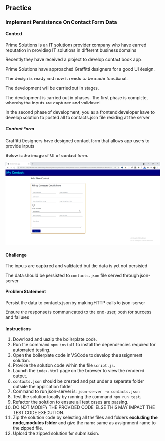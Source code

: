 ## Practice

### Implement Persistence On Contact Form Data​

#### Context

Prime Solutions is an IT solutions provider company who have earned reputation in providing IT solutions in different business domains

Recently they have received a project to develop contact book app.

Prime Solutions have approached Graffitti designers for a good UI design.

The design is ready and now it needs to be made functional.

The development will be carried out in stages.

The development is carried out in phases. The first phase is complete, whereby the inputs are captured and validated ​

In the second phase of development, you as a frontend developer have to develop solution to posted all to contacts.json file residing at the server​

##### Contact Form

Graffitti Designers have designed contact form that allows app users to provide inputs

Below is the image of UI of contact form.

![](images/contact-form.png)

#### Challenge

The inputs are captured and validated but the data is yet not persisted

The data should be persisted to `contacts.json` file served through json-server

#### Problem Statement

Persist the data to contacts.json by making HTTP calls to json-server

Ensure the response is communicated to the end-user, both for success and failures


#### Instructions

1. Download and unzip the boilerplate code.  
2. Run the command `npm install` to install the dependencies required for automated testing.  
3. Open the boilerplate code in VSCode to develop the assignment solution.
4. Provide the solution code within the file `script.js`.
5. Launch the `index.html` page on the browser to view the rendered output.
6. `contacts.json` should be created and put under a separate folder outside the application folder
7. Command to run json-server is:
`json-server -w contacts.json`
8. Test the solution locally by running the command `npm run test`.  
9. Refactor the solution to ensure all test cases are passing.  
10. DO NOT MODIFY THE PROVIDED CODE, ELSE THIS MAY IMPACT THE TEST CODE EXECUTION.
11. Zip the solution code by selecting all the files and folders **excluding the node_modules folder** and give the name same as assignment name to the zipped file.
12. Upload the zipped solution for submission.